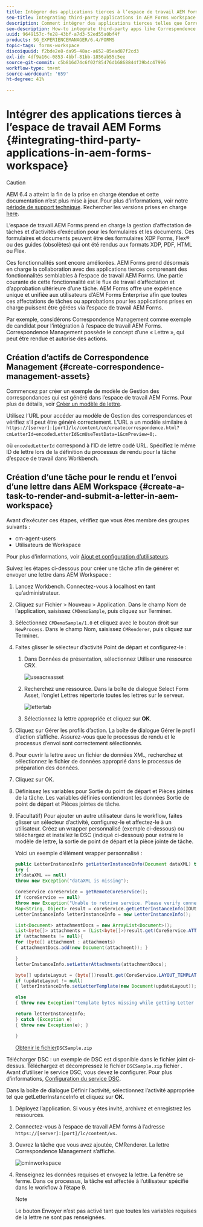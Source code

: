 ```yaml
---
title: Intégrer des applications tierces à l’espace de travail AEM Forms
seo-title: Integrating third-party applications in AEM Forms workspace
description: Comment intégrer des applications tierces telles que Correspondence Management dans l’espace de travail AEM Forms.
seo-description: How-to integrate third-party apps like Correspondence Management in AEM Forms workspace.
uuid: 9649157c-fe28-43bf-a7d3-52ed55a0bf4f
products: SG_EXPERIENCEMANAGER/6.4/FORMS
topic-tags: forms-workspace
discoiquuid: f2bde2e8-da95-48ac-a652-85ead87f2cd3
exl-id: 4df9a16c-0853-4bbf-81bb-1856ab55c5ee
source-git-commit: c5b816d74c6f02f85476d16868844f39b4c47996
workflow-type: tm+mt
source-wordcount: '659'
ht-degree: 41%

---
```


# Intégrer des applications tierces à l’espace de travail AEM Forms {#integrating-third-party-applications-in-aem-forms-workspace}

>[!CAUTION]
>
>AEM 6.4 a atteint la fin de la prise en charge étendue et cette documentation n’est plus mise à jour. Pour plus d’informations, voir notre [période de support technique](https://helpx.adobe.com/fr/support/programs/eol-matrix.html). Rechercher les versions prises en charge [here](https://experienceleague.adobe.com/docs/?lang=fr).

L’espace de travail AEM Forms prend en charge la gestion d’affectation de tâches et d’activités d’exécution pour les formulaires et les documents. Ces formulaires et documents peuvent être des formulaires XDP Forms, Flex® ou des guides (obsolètes) qui ont été rendus aux formats XDP, PDF, HTML ou Flex.

Ces fonctionnalités sont encore améliorées. AEM Forms prend désormais en charge la collaboration avec des applications tierces comprenant des fonctionnalités semblables à l’espace de travail AEM Forms. Une partie courante de cette fonctionnalité est le flux de travail d’affectation et d’approbation ultérieure d’une tâche. AEM Forms offre une expérience unique et unifiée aux utilisateurs d’AEM Forms Enterprise afin que toutes ces affectations de tâches ou approbations pour les applications prises en charge puissent être gérées via l’espace de travail AEM Forms.

Par exemple, considérons Correspondence Management comme exemple de candidat pour l’intégration à l’espace de travail AEM Forms. Correspondence Management possède le concept d’une « Lettre », qui peut être rendue et autorise des actions.

## Création d’actifs de Correspondence Management {#create-correspondence-management-assets}

Commencez par créer un exemple de modèle de Gestion des correspondances qui est généré dans l’espace de travail AEM Forms. Pour plus de détails, voir [Créer un modèle de lettre](/help/forms/using/create-letter.md).

Utilisez l’URL pour accéder au modèle de Gestion des correspondances et vérifiez s’il peut être généré correctement. L’URL a un modèle similaire à `https://[server]:[port]/lc/content/cm/createcorrespondence.html?cmLetterId=encodedLetterId&cmUseTestData=1&cmPreview=0;`.

où `encodedLetterId` correspond à l’ID de lettre codé URL. Spécifiez le même ID de lettre lors de la définition du processus de rendu pour la tâche d’espace de travail dans Workbench.

## Création d’une tâche pour le rendu et l’envoi d’une lettre dans AEM Workspace {#create-a-task-to-render-and-submit-a-letter-in-aem-workspace}

Avant d’exécuter ces étapes, vérifiez que vous êtes membre des groupes suivants :

* cm-agent-users
* Utilisateurs de Workspace

Pour plus d’informations, voir [Ajout et configuration d’utilisateurs](/help/forms/using/admin-help/adding-configuring-users.md).

Suivez les étapes ci-dessous pour créer une tâche afin de générer et envoyer une lettre dans AEM Workspace :

1. Lancez Workbench. Connectez-vous à localhost en tant qu’administrateur.
1. Cliquez sur Fichier > Nouveau > Application. Dans le champ Nom de l’application, saisissez `CMDemoSample`, puis cliquez sur Terminer.
1. Sélectionnez `CMDemoSample/1.0` et cliquez avec le bouton droit sur `NewProcess`. Dans le champ Nom, saisissez `CMRenderer`, puis cliquez sur Terminer.
1. Faites glisser le sélecteur d’activité Point de départ et configurez-le :

   1. Dans Données de présentation, sélectionnez Utiliser une ressource CRX.

      ![useacrxasset](assets/useacrxasset.png)

   1. Recherchez une ressource. Dans la boîte de dialogue Select Form Asset, l’onglet Lettres répertorie toutes les lettres sur le serveur.

      ![lettertab](assets/lettertab.png)

   1. Sélectionnez la lettre appropriée et cliquez sur **OK**.

1. Cliquez sur Gérer les profils d’action. La boîte de dialogue Gérer le profil d’action s’affiche. Assurez-vous que le processus de rendu et le processus d’envoi sont correctement sélectionnés.
1. Pour ouvrir la lettre avec un fichier de données XML, recherchez et sélectionnez le fichier de données approprié dans le processus de préparation des données.
1. Cliquez sur OK.
1. Définissez les variables pour Sortie du point de départ et Pièces jointes de la tâche. Les variables définies contiendront les données Sortie de point de départ et Pièces jointes de tâche.
1. (Facultatif) Pour ajouter un autre utilisateur dans le workflow, faites glisser un sélecteur d’activité, configurez-le et affectez-le à un utilisateur. Créez un wrapper personnalisé (exemple ci-dessous) ou téléchargez et installez le DSC (indiqué ci-dessous) pour extraire le modèle de lettre, la sortie de point de départ et la pièce jointe de tâche.

   Voici un exemple d’élément wrapper personnalisé :

   ```java
   public LetterInstanceInfo getLetterInstanceInfo(Document dataXML) throws Exception {
   try {
   if(dataXML == null)
   throw new Exception("dataXML is missing");
   
   CoreService coreService = getRemoteCoreService();
   if (coreService == null)
   throw new Exception("Unable to retrive service. Please verify connection details.");
   Map<String, Object> result = coreService.getLetterInstanceInfo(IOUtils.toString(dataXML.getInputStream(), "UTF-8"));
   LetterInstanceInfo letterInstanceInfo = new LetterInstanceInfo();
   
   List<Document> attachmentDocs = new ArrayList<Document>();
   List<byte[]> attachments = (List<byte[]>)result.get(CoreService.ATTACHMENT_KEY);
   if (attachments != null){
   for (byte[] attachment : attachments)
   { attachmentDocs.add(new Document(attachment)); }
   
   }
   letterInstanceInfo.setLetterAttachments(attachmentDocs);
   
   byte[] updateLayout = (byte[])result.get(CoreService.LAYOUT_TEMPLATE_KEY);
   if (updateLayout != null)
   { letterInstanceInfo.setLetterTemplate(new Document(updateLayout)); }
   
   else
   { throw new Exception("template bytes missing while getting Letter instance Info."); }
   
   return letterInstanceInfo;
   } catch (Exception e)
   { throw new Exception(e); }
   
   }
   ```

   [Obtenir le fichier](assets/dscsample.zip)`DSCSample.zip`

Télécharger DSC : un exemple de DSC est disponible dans le fichier joint ci-dessus. Téléchargez et décompressez le fichier `DSCSample.zip` fichier . Avant d’utiliser le service DSC, vous devez le configurer. Pour plus d’informations, [Configuration du service DSC](/help/forms/using/add-action-button-in-create-correspondence-ui.md#p-configure-the-dsc-service-p).

   Dans la boîte de dialogue Définir l’activité, sélectionnez l’activité appropriée tel que getLetterInstanceInfo et cliquez sur **OK**.

1. Déployez l’application. Si vous y êtes invité, archivez et enregistrez les ressources.
1. Connectez-vous à l’espace de travail AEM forms à l’adresse `https://[server]:[port]/lc/content/ws`.
1. Ouvrez la tâche que vous avez ajoutée, CMRenderer. La lettre Correspondence Management s’affiche.

   ![cminworkspace](assets/cminworkspace.png)

1. Renseignez les données requises et envoyez la lettre. La fenêtre se ferme. Dans ce processus, la tâche est affectée à l’utilisateur spécifié dans le workflow à l’étape 9.

   >[!NOTE]
   >
   >Le bouton Envoyer n’est pas activé tant que toutes les variables requises de la lettre ne sont pas renseignées.
